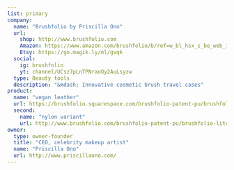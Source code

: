 ```yaml
---
list: primary
company:
  name: "Brushfolio by Priscilla Ono"
  url:
    shop: http://www.brushfolio.com
    Amazon: https://www.amazon.com/brushfolio/b/ref=w_bl_hsx_s_be_web_17351126011?ie=UTF8&node=17351126011&field-lbr_brands_browse-bin=brushfolio
    Etsy: https://go.magik.ly/ml/gvqk
  social:
    ig: brushfolio
    yt: channel/UCsz7pLnTPNraoOy2AuLsyzw
  type: Beauty tools
  description: "&mdash; Innovative cosmetic brush travel cases"
product:
  name: "vegan leather"
  url: https://brushfolio.squarespace.com/brushfolio-patent-pu/brushfoliopro
  second:
    name: "nylon variant"
    url: http://www.brushfolio.com/brushfolio-patent-pu/brushfolio-lite
owner:
  type: owner-founder
  title: "CEO, celebrity makeup artist"
  name: "Priscilla Ono"
  url: http://www.priscillaono.com/
---
```

